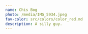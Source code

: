 ```yaml
---
name: Chis Bog
photo: /media/IMG_5934.jpeg
fav-color: src/colors/color_red.md
description: A silly guy.
---
```


